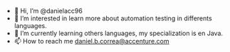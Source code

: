 - 👋 Hi, I’m @danielacc96
- 👀 I’m interested in learn more about automation testing in differents languages.
- 🌱 I’m currently learning others languages, my specialization is en Java. 
- 📫 How to reach me daniel.b.correa@accenture.com
